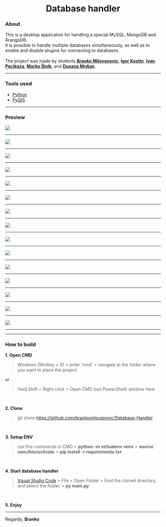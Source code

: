 <h1 align="center">Database handler</h1>

### About
This is a desktop application for handling a special MySQL, MongoDB and ArangoDB.<br>
It is possible to handle multiple databases simultaneously, as well as to enable and disable plugins for connecting to databases.<br><br>
The project was made by students **[Branko Milovanovic](https://www.linkedin.com/in/branko-milovanovic)**, **[Igor Kostin](https://www.linkedin.com/in/igor-kostin-655084258/)**, **[Ivan Pecikoza](https://www.linkedin.com/in/ivan-pecikoza-301450223/)**, **[Marko Šinik](https://www.linkedin.com/in/marko-%C5%A1inik-176557240/)**, and **[Dusana Mrdjan](https://gitlab.com/wolfmange)**.
<hr>

### Tools used
- [Python](https://www.python.org/downloads/)
- [PyQt5](https://pypi.org/project/PyQt5)

<hr>

### Preview
<kbd><img src="https://github.com/brankomilovanovic/Database-Handler/assets/87083680/991f65fd-f607-4efd-ac4d-c3dd78a0c9df"></kbd><hr>
<kbd><img src="https://github.com/brankomilovanovic/Database-Handler/assets/87083680/cf977cd2-e35f-4794-9519-cfc06573c951"></kbd><hr>
<kbd><img src="https://github.com/brankomilovanovic/Database-Handler/assets/87083680/9b7d10aa-ba00-4a31-a110-ac1df045b401"></kbd><hr>
<kbd><img src="https://github.com/brankomilovanovic/Database-Handler/assets/87083680/ce0ad190-4614-4d77-b3be-b8e398b0f55e"></kbd><hr>
<kbd><img src="https://github.com/brankomilovanovic/Database-Handler/assets/87083680/718a04ef-aedf-47fe-91d4-b37c3b3a3fed"></kbd><hr>
<kbd><img src="https://github.com/brankomilovanovic/Database-Handler/assets/87083680/eaf2f8d7-a842-4b75-8909-76028342bcae"></kbd><hr>
<kbd><img src="https://github.com/brankomilovanovic/Database-Handler/assets/87083680/2768aa4c-91dc-47d7-bce8-13bb8f3ca7dd"></kbd><hr>
<kbd><img src="https://github.com/brankomilovanovic/Database-Handler/assets/87083680/470d0c82-a4d3-4194-bd84-19a6c3a9232d"></kbd><hr>
<kbd><img src="https://github.com/brankomilovanovic/Database-Handler/assets/87083680/ecdf0169-fc09-4b2c-ac16-e8dfe6c6f600"></kbd><hr>
<kbd><img src="https://github.com/brankomilovanovic/Database-Handler/assets/87083680/d304aea2-7369-4982-b089-1280f956aad2"></kbd><hr>
<kbd><img src="https://github.com/brankomilovanovic/Database-Handler/assets/87083680/fe4735ca-4a5b-4f95-85f8-738bbc99e01d"></kbd><hr>
<kbd><img src="https://github.com/brankomilovanovic/Database-Handler/assets/87083680/418cd6df-ff66-4c2f-a411-7905d297ac01"></kbd><hr>
<kbd><img src="https://github.com/brankomilovanovic/Database-Handler/assets/87083680/1ea7ae94-ae85-487a-8642-c8d6ab96d8d2"></kbd><hr>
<kbd><img src="https://github.com/brankomilovanovic/Database-Handler/assets/87083680/2f1456c1-61a3-4db9-95c1-4ebd6719414b"></kbd><hr>
<kbd><img src="https://github.com/brankomilovanovic/Database-Handler/assets/87083680/979cb4cd-b34e-4fd6-bbd2-adec03bebd9a"></kbd><hr>

<hr>

### How to build
**1. Open CMD**
<br>
> Windows (WinKey + R) > enter 'cmd' > navigate to the folder where you want to place the project

or<br>
> Hold Shift + Right-click > Open CMD (not PowerShell) window here
<br>

**2. Clone**
<br>
> git clone https://github.com/brankomilovanovic/Database-Handler
<br>

**3. Setup ENV**
<br>
> run this commands in CMD > **python -m virtualenv venv** > **source venv/bin/activate** > **pip install -r requirements.txt**
<br>

**4. Start database handler**
<br>
> [Visual Studio Code](https://code.visualstudio.com) > File > Open Folder > Find the cloned directory, and select the folder. > **py main.py**
<br>

**5. Enjoy**

<hr>

Regards, **Branko**
